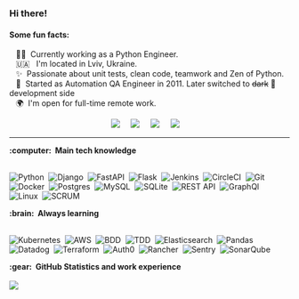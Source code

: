 ### Hi there!

#### Some fun facts:

&nbsp;&nbsp;&nbsp;:technologist: &nbsp;Currently working as a Python Engineer. \
&nbsp;&nbsp;&nbsp;🇺🇦 &nbsp; I'm located in Lviv, Ukraine.\
&nbsp;&nbsp;&nbsp;✨ &nbsp;Passionate about unit tests, clean code, teamwork and Zen of Python.\
&nbsp;&nbsp;&nbsp;🔨 &nbsp;Started as Automation QA Engineer in 2011. Later switched to <strike>dark</strike> 🐍 development side\
&nbsp;&nbsp;&nbsp;🌍 &nbsp;I'm open for full-time remote work.

<p align="center">
  <a href="mailto:torba.o@gmail.com?subject=Hey,%20Oles%20Mikula"><img src="https://img.shields.io/badge/gmail-%23D14836.svg?&style=for-the-badge&logo=gmail&logoColor=white" /></a>&nbsp;&nbsp;&nbsp;&nbsp;
  <a href="https://t.me/nachtigall_0"><img src="https://img.shields.io/badge/telegram-%233B5998.svg?&style=for-the-badge&logo=telegram&logoColor=white" /></a>&nbsp;&nbsp;&nbsp;&nbsp;
  <a href="https://join.skype.com/invite/aCFBB5H5updn"><img src="https://img.shields.io/badge/skype-blue.svg?&style=for-the-badge&logo=skype&logoColor=white" /></a>&nbsp;&nbsp;&nbsp;&nbsp;
  <a href="https://www.linkedin.com/in/olesmikula/"><img src="https://img.shields.io/badge/linkedin-%230077B5.svg?&style=for-the-badge&logo=linkedin&logoColor=white" /></a>&nbsp;&nbsp;&nbsp;&nbsp;
  </a>
</p>

<hr/>

  <summary><b>:computer: &nbsp;Main tech knowledge</b></summary>
  <br/>

![Python](https://img.shields.io/badge/Python-3776AB.svg?&style=flat&logo=python&logoColor=white)&nbsp;
![Django](https://img.shields.io/badge/Django-0B4B33.svg?&style=flat&logo=django&logoColor=white)&nbsp;
![FastAPI](https://img.shields.io/badge/FastAPI-049485.svg?&style=flat&logo=fastapi&logoColor=white)&nbsp;
![Flask](https://img.shields.io/badge/Flask-D43694.svg?&style=flat&logo=flask&logoColor=white)&nbsp;
![Jenkins](https://img.shields.io/badge/Jenkins-212629.svg?&style=flat&logo=jenkins&logoColor=white)&nbsp;
![CircleCI](https://img.shields.io/badge/CircleCI-black.svg?&style=flat&logo=circleci&logoColor=white)&nbsp;
![Git](https://img.shields.io/badge/GIT-%23F05033.svg?&style=flat&logo=git&logoColor=white)&nbsp;
![Docker](https://img.shields.io/badge/Docker-2496ED.svg?&style=flat&logo=docker&logoColor=white)&nbsp;
![Postgres](https://img.shields.io/badge/Postgres-%23316192.svg?&style=flat&logo=postgresql&logoColor=white)&nbsp;
![MySQL](https://img.shields.io/badge/MySQL-4479A1.svg?&style=flat&logo=mysql&logoColor=white)&nbsp;
![SQLite](https://img.shields.io/badge/SQLITE-003B57.svg?&style=flat&logo=sqlite&logoColor=white)&nbsp;
![REST API](https://img.shields.io/badge/REST-02569B.svg?&style=flat&logo=rest&logoColor=white)&nbsp;
![GraphQl](https://img.shields.io/badge/GraphQL-E10098.svg?&style=flat&logo=graphql&logoColor=white)&nbsp;
![Linux](https://img.shields.io/badge/Linux-FCC624?style=flat-square&logo=linux&logoColor=black)&nbsp;
![SCRUM](https://img.shields.io/badge/Agile-6DB33F.svg?&style=flat&logo=ddd&logoColor=white)&nbsp;


  <summary><b>:brain: &nbsp;Always learning</b></summary>
  <br/>
 
![Kubernetes](https://img.shields.io/badge/KUBERNETES-326CE5.svg?&style=flat&logo=kubernetes&logoColor=white)&nbsp;
![AWS](https://img.shields.io/badge/AWS-232F3E.svg?&style=flat&logo=amazon-aws&logoColor=white)&nbsp;
![BDD](https://img.shields.io/badge/BDD-4479A1.svg?&style=flat&logo=bdd&logoColor=white)&nbsp;
![TDD](https://img.shields.io/badge/TDD-4479A1.svg?&style=flat&logo=bdd&logoColor=white)&nbsp;
![Elasticsearch](https://img.shields.io/badge/Elastic-23BBB0.svg?&style=flat&logo=elastic&logoColor=white)&nbsp;
![Pandas](https://img.shields.io/badge/Pandas-130653.svg?&style=flat&logo=pandas&logoColor=white)&nbsp;
![Datadog](https://img.shields.io/badge/Datadog-622EA5.svg?&style=flat&logo=datadog&logoColor=white)&nbsp;
![Terraform](https://img.shields.io/badge/Terraform-5C39D0.svg?&style=flat&logo=terraform&logoColor=white)&nbsp;
![Auth0](https://img.shields.io/badge/Auth0-EB5524.svg?&style=flat&logo=auth0&logoColor=white)&nbsp;
![Rancher](https://img.shields.io/badge/Rancher-0675A8.svg?&style=flat&logo=rancher&logoColor=white)&nbsp;
![Sentry](https://img.shields.io/badge/Sentry-372C59.svg?&style=flat&logo=sentry&logoColor=white)&nbsp;
![SonarQube](https://img.shields.io/badge/SONARQUBE-4E9BCD.svg?&style=flat&logo=sonarqube&logoColor=white)&nbsp;


  <summary><b>:gear: &nbsp;GitHub Statistics and work experience</b></summary>
  <br/>
  <a href="https://profile.codersrank.io/user/olesmrbond/"><img src="https://img.shields.io/badge/codersrank-%230077B5.svg?&style=for-the-badge&logo=codersrank&logoColor=white" /></a>&nbsp;&nbsp;&nbsp;&nbsp;
  </a>
